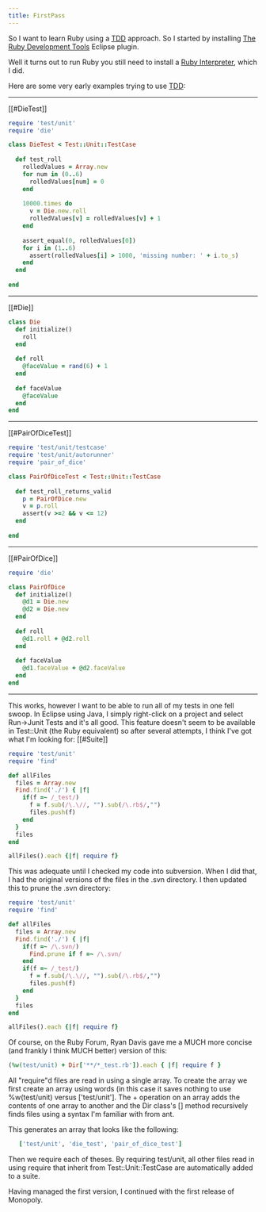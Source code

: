 ```yaml
---
title: FirstPass
---
```

 So I want to learn Ruby using a [TDD]({{site.pagesurl}}/Test_Drive_Development) approach. So I started by installing [The Ruby Development Tools](http://rubyeclipse.sourceforge.net/download.rdt.html|) Eclipse plugin.

Well it turns out to run Ruby you still need to install a [Ruby Interpreter](http://rubyforge.org/frs/?group_id=167), which I did.

Here are some very early examples trying to use [TDD]({{site.pagesurl}}/Test_Drive_Development):

----
[[#DieTest]]
```ruby
require 'test/unit'
require 'die'

class DieTest < Test::Unit::TestCase
  
  def test_roll
    rolledValues = Array.new
    for num in (0..6)
      rolledValues[num] = 0
    end
    
    10000.times do
      v = Die.new.roll
      rolledValues[v] = rolledValues[v] + 1
    end
    
    assert_equal(0, rolledValues[0])
    for i in (1..6)
      assert(rolledValues[i] > 1000, 'missing number: ' + i.to_s)
    end
  end
  
end
```
----
[[#Die]]
```ruby
class Die
  def initialize()
    roll
  end
  
  def roll
    @faceValue = rand(6) + 1
  end 
  
  def faceValue
    @faceValue
  end
end
```
----
[[#PairOfDiceTest]]
```ruby
require 'test/unit/testcase'
require 'test/unit/autorunner'
require 'pair_of_dice'

class PairOfDiceTest < Test::Unit::TestCase
 
  def test_roll_returns_valid
    p = PairOfDice.new
    v = p.roll
    assert(v >=2 && v <= 12)
  end 
  
end
```
----
[[#PairOfDice]]
```ruby
require 'die'

class PairOfDice
  def initialize()
    @d1 = Die.new
    @d2 = Die.new
  end  
  
  def roll
    @d1.roll + @d2.roll
  end
  
  def faceValue
    @d1.faceValue + @d2.faceValue
  end
end
```
----
This works, however I want to be able to run all of my tests in one fell swoop. In Eclipse using Java, I simply right-click on a project and select Run->Junit Tests and it's all good. This feature doesn't seem to be available in Test::Unit (the Ruby equivalent) so after several attempts, I think I've got what I'm looking for:
[[#Suite]]
```ruby
require 'test/unit'
require 'find'

def allFiles
  files = Array.new
  Find.find('./') { |f| 
    if(f =~ /_test/)
      f = f.sub(/\.\//, "").sub(/\.rb$/,"")
      files.push(f) 
    end
  }
  files
end

allFiles().each {|f| require f}
```

This was adequate until I checked my code into subversion. When I did that, I had the original versions of the files in the .svn directory. I then updated this to prune the .svn directory:
```ruby
require 'test/unit'
require 'find'

def allFiles
  files = Array.new
  Find.find('./') { |f| 
    if(f =~ /\.svn/)
      Find.prune if f =~ /\.svn/
    end
    if(f =~ /_test/)
      f = f.sub(/\.\//, "").sub(/\.rb$/,"")
      files.push(f) 
    end
  }
  files
end

allFiles().each {|f| require f}
```

Of course, on the Ruby Forum, Ryan Davis gave me a MUCH more concise (and frankly I think MUCH better) version of this:
```ruby
(%w(test/unit) + Dir['**/*_test.rb']).each { |f| require f }
```

All "require"d files are read in using a single array. To create the array we first create an array using words (in this case it saves nothing to use %w(test/unit) versus ['test/unit']. The + operation on an array adds the contents of one array to another and the Dir class's [] method recursively finds files using a syntax I'm familiar with from ant.

This generates an array that looks like the following:
```ruby
   ['test/unit', 'die_test', 'pair_of_dice_test']
```

Then we require each of theses. By requiring test/unit, all other files read in using require that inherit from Test::Unit::TestCase are automatically added to a suite.

Having managed the first version, I continued with the first release of Monopoly.
